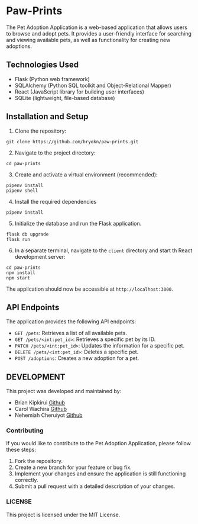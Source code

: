 # Paw-Prints
The Pet Adoption Application is a web-based application that allows users to browse and adopt pets. It provides a user-friendly interface for searching and viewing available pets, as well as functionality for creating new adoptions.

## Technologies Used
- Flask (Python web framework)
- SQLAlchemy (Python SQL toolkit and Object-Relational Mapper)
- React (JavaScript library for building user interfaces)
- SQLite (lightweight, file-based database)

## Installation and Setup
1. Clone the repository:
```
git clone https://github.com/bryokn/paw-prints.git
```
2. Navigate to the project directory:
```
cd paw-prints
```
3. Create and activate a virtual environment (recommended):

```
pipenv install
pipenv shell
```
4. Install the required dependencies
```
pipenv install
```
5. Initialize the database and run the Flask application.
```
flask db upgrade
flask run
```
6. In a separate terminal, navigate to the `client` directory and start th React development server:
```
cd paw-prints
npm install
npm start
```
The application should now be accessible at `http://localhost:3000`.

## API Endpoints
The application provides the following API endpoints:

- `GET /pets`: Retrieves a list of all available pets.
- `GET /pets/<int:pet_id>`: Retrieves a specific pet by its ID.
- `PATCH /pets/<int:pet_id>`: Updates the information for a specific pet.
- `DELETE /pets/<int:pet_id>`: Deletes a specific pet.
- `POST /adoptions`: Creates a new adoption for a pet.

## DEVELOPMENT
This project was developed and maintained by:
- Brian Kipkirui <a href="https://github.com/bryokn"> Github</a>
- Carol Wachira <a href="https://github.com/Carol-dev-ux"> Github</a>
- Nehemiah Cheruiyot <a href="https://github.com/simotwo-jr"> Github</a>

### Contributing
If you would like to contribute to the Pet Adoption Application, please follow these steps:

1. Fork the repository.
2. Create a new branch for your feature or bug fix.
3. Implement your changes and ensure the application is still functioning correctly.
4. Submit a pull request with a detailed description of your changes.

### LICENSE
This project is licensed under the MIT License.